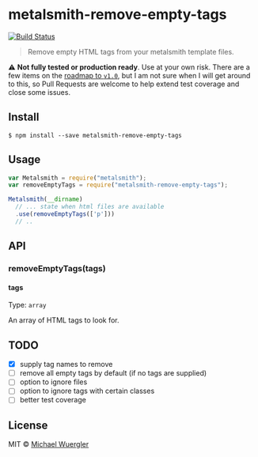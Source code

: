# metalsmith-remove-empty-tags

[![Build Status](https://travis-ci.org/radiovisual/metalsmith-remove-empty-tags.svg?branch=master)](https://travis-ci.org/radiovisual/metalsmith-remove-empty-tags)

> Remove empty HTML tags from your metalsmith template files.

:warning: **Not fully tested or production ready**. Use at your own risk. There are a few items on the
[roadmap to `v1.0`](https://github.com/radiovisual/metalsmith-remove-empty-tags/issues),
but I am not sure when I will get around to this, so Pull Requests are welcome
to help extend test coverage and close some issues.

## Install

```
$ npm install --save metalsmith-remove-empty-tags
```


## Usage

```js
var Metalsmith = require("metalsmith");
var removeEmptyTags = require("metalsmith-remove-empty-tags");

Metalsmith(__dirname)
  // ... state when html files are available
  .use(removeEmptyTags(['p']))
  // ..
```


## API

### removeEmptyTags(tags)

#### tags

Type: `array`

An array of HTML tags to look for.

## TODO

- [x] supply tag names to remove
- [ ] remove all empty tags by default (if no tags are supplied)
- [ ] option to ignore files
- [ ] option to ignore tags with certain classes
- [ ] better test coverage

## License

MIT © [Michael Wuergler](http://numetriclabs.com)
